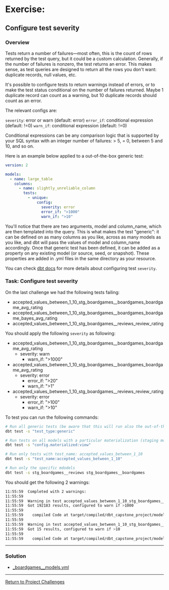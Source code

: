 # Exercise:

## Configure test severity

### Overview
Tests return a number of failures—most often, this is the count of rows returned by the test query, but it could be a custom calculation. Generally, if the number of failures is nonzero, the test returns an error. This makes sense, as test queries are designed to return all the rows you don't want: duplicate records, null values, etc.

It's possible to configure tests to return warnings instead of errors, or to make the test status conditional on the number of failures returned. Maybe 1 duplicate record can count as a warning, but 10 duplicate records should count as an error.

The relevant configs are:

`severity`: error or warn (default: error)
`error_if`: conditional expression (default: !=0)
`warn_if`: conditional expression (default: !=0)

Conditional expressions can be any comparison logic that is supported by your SQL syntax with an integer number of failures: > 5, = 0, between 5 and 10, and so on.

Here is an example below applied to a out-of-the-box generic test:

```yaml
version: 2

models:
  - name: large_table
    columns:
      - name: slightly_unreliable_column
        tests:
          - unique:
              config:
                severity: error
                error_if: ">1000"
                warn_if: ">10"
```

You'll notice that there are two arguments, model and column_name, which are then templated into the query. This is what makes the test "generic": it can be defined on as many columns as you like, across as many models as you like, and dbt will pass the values of model and column_name accordingly. Once that generic test has been defined, it can be added as a property on any existing model (or source, seed, or snapshot). These properties are added in .yml files in the same directory as your resource.

You can check [dbt docs](https://docs.getdbt.com/reference/resource-configs/severity) for more details about configuring test `severity`.

### Task: Configure test severity

On the last challenge we had the following tests failing:
- accepted_values_between_1_10_stg_boardgames__boardgames_boardgame_avg_rating
- accepted_values_between_1_10_stg_boardgames__boardgames_boardgame_bayes_avg_rating
- accepted_values_between_1_10_stg_boardgames__reviews_review_rating

You should apply the following `severity` as following:
- accepted_values_between_1_10_stg_boardgames__boardgames_boardgame_avg_rating
  - severity: warn
    - warn_if: ">1000"
- accepted_values_between_1_10_stg_boardgames__boardgames_boardgame_avg_rating
  - severity: error
    - error_if: ">20"
    - warn_if: ">1"
- accepted_values_between_1_10_stg_boardgames__reviews_review_rating
  - severity: error 
    - error_if: ">100"
    - warn_if: ">10"

To test you can run the following commands:
```bash
# Run all generic tests (be aware that this will run also the out-of-the-box generic tests - unique, not_null, accepted_values, relationship)
dbt test -s "test_type:generic"

# Run tests on all models with a particular materialization (staging models)
dbt test -s "config.materialized:view"

# Run only tests with test_name: accepted_values_between_1_10
dbt test -s "test_name:accepted_values_between_1_10" 

# Run only the specific mdodels
dbt test -s stg_boardgames__reviews stg_boardgames__boardgames
```

You should get the following 2 warnings:

```bash
11:55:59  Completed with 2 warnings:
11:55:59  
11:55:59  Warning in test accepted_values_between_1_10_stg_boardgames__boardgames_boardgame_avg_rating (models/staging/_boardgames__models.yml)
11:55:59  Got 192183 results, configured to warn if >1000
11:55:59  
11:55:59    compiled Code at target/compiled/dbt_capstone_project/models/staging/_boardgames__models.yml/accepted_values_between_1_10_s_2282009463fe1d036ce83e31b719344b.sql
11:55:59  
11:55:59  Warning in test accepted_values_between_1_10_stg_boardgames__reviews_review_rating (models/staging/_boardgames__models.yml)
11:55:59  Got 15 results, configured to warn if >10
11:55:59  
11:55:59    compiled Code at target/compiled/dbt_capstone_project/models/staging/_boardgames__models.yml/accepted_values_between_1_10_s_48826f9196962245728d8371e7b50e24.sql
```
---

### Solution
- [_boardgames__models.yml](./_boardgames__models.yml)

---

[Return to Project Challenges](../../../README.md#9-project-challenges)
